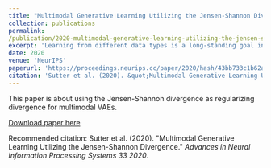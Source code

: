 ```yaml
---
title: "Multimodal Generative Learning Utilizing the Jensen-Shannon Divergence"
collection: publications
permalink:
/publication/2020-multimodal-generative-learning-utilizing-the-jensen-shannon-divergence
excerpt: 'Learning from different data types is a long-standing goal in machine learning research, as multiple information sources co-occur when describing natural phenomena. However, existing generative models that approximate a multimodal ELBO rely on difficult or inefficient training schemes to learn a joint distribution and the dependencies between modalities. In this work, we propose a novel, efficient objective function that utilizes the Jensen-Shannon divergence for multiple distributions. It simultaneously approximates the unimodal and joint multimodal posteriors directly via a dynamic prior. In addition, we theoretically prove that the new multimodal JS-divergence (mmJSD) objective optimizes an ELBO. In extensive experiments, we demonstrate the advantage of the proposed mmJSD model compared to previous work in unsupervised, generative learning tasks.'
date: 2020
venue: 'NeurIPS'
paperurl: 'https://proceedings.neurips.cc/paper/2020/hash/43bb733c1b62a5e374c63cb22fa457b4-Abstract.html'
citation: 'Sutter et al. (2020). &quot;Multimodal Generative Learning Utilizing the Jensen-Shannon Divergence.&quot; <i>NeurIPS 2020</i>.'
---
```

This paper is about using the Jensen-Shannon divergence as regularizing divergence for multimodal VAEs.

[Download paper here](https://proceedings.neurips.cc/paper/2020/hash/43bb733c1b62a5e374c63cb22fa457b4-Abstract.html)

Recommended citation: Sutter et al. (2020). "Multimodal Generative Learning Utilizing the Jensen-Shannon Divergence." <i>Advances in Neural Information Processing Systems 33 2020</i>.
